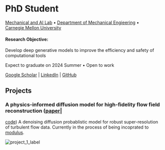 # PhD Student
[Mechanical and AI Lab](https://sites.google.com/view/barati) • 
[Department of Mechanical Engieering](https://www.meche.engineering.cmu.edu/) • <br />
[Carnegie Mellon University](https://www.cmu.edu/) 
#### Research Objective: 
Develop deep generative models to improve the efficiency and safety of computational tools <br />

Expect to graduate on 2024 Summer • Open to work

[Google Scholar](https://scholar.google.com/citations?hl=en&user=dNWXwYMAAAAJ) | [LinkedIn](https://www.linkedin.com/in/dule-shu-71a4b6a6/) | [GitHub](https://github.com/dlshu)

## Projects
### A physics-informed diffusion model for high-fidelity flow field reconstruction ([paper](https://www.sciencedirect.com/science/article/pii/S0021999123000670)|
[code](https://github.com/BaratiLab/Diffusion-based-Fluid-Super-resolution/tree/main_v1))
A denoising diffusion probablistic model for robust super-resolution of turbulent flow data. Currently in the process of being incoprated to [modulus](https://github.com/NVIDIA/modulus).

![project_1_label](/assets/img/eeg_band_discovery.jpeg)

